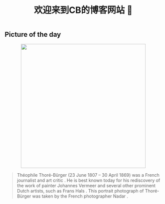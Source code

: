 
    
<div style="display:flex;justify-content: center; align-items:center;">
<h1>   欢迎来到CB的博客网站 👋</h1>
</div>

 
<h2> Picture of the day</h2>


<div style="display:flex;justify-content: center; align-items:center;">
    <img width=400px src="https://upload.wikimedia.org/wikipedia/commons/thumb/6/66/Th%C3%A9ophile_Thor%C3%A9_by_Nadar.jpg/450px-Th%C3%A9ophile_Thor%C3%A9_by_Nadar.jpg"/>
</div>



      
> Théophile Thoré-Bürger  (23 June 1807 – 30 April 1869) was a French journalist and  art critic . He is best known today for his rediscovery of the work of painter  Johannes Vermeer  and several other prominent Dutch artists, such as  Frans Hals . This portrait photograph of Thoré-Bürger was taken by the French photographer  Nadar .

  
